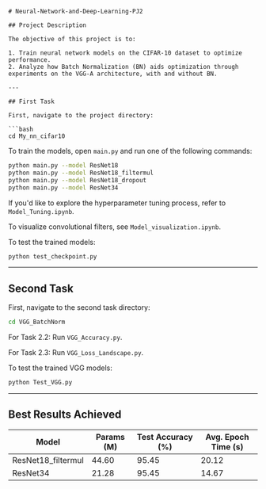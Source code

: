 

````
# Neural-Network-and-Deep-Learning-PJ2

## Project Description

The objective of this project is to:

1. Train neural network models on the CIFAR-10 dataset to optimize performance.  
2. Analyze how Batch Normalization (BN) aids optimization through experiments on the VGG-A architecture, with and without BN.

---

## First Task

First, navigate to the project directory:

```bash
cd My_nn_cifar10
````

To train the models, open `main.py` and run one of the following commands:

```bash
python main.py --model ResNet18
python main.py --model ResNet18_filtermul
python main.py --model ResNet18_dropout
python main.py --model ResNet34
```

If you'd like to explore the hyperparameter tuning process, refer to `Model_Tuning.ipynb`.

To visualize convolutional filters, see `Model_visualization.ipynb`.

To test the trained models:

```bash
python test_checkpoint.py
```

---

## Second Task

First, navigate to the second task directory:

```bash
cd VGG_BatchNorm
```

For Task 2.2: Run `VGG_Accuracy.py`.

For Task 2.3: Run `VGG_Loss_Landscape.py`.

To test the trained VGG models:

```bash
python Test_VGG.py
```

---

## Best Results Achieved

| Model               | Params (M) | Test Accuracy (%) | Avg. Epoch Time (s) |
| ------------------- | ---------- | ----------------- | ------------------- |
| ResNet18\_filtermul | 44.60      | 95.45             | 20.12               |
| ResNet34            | 21.28      | 95.45             | 14.67               |

```
```

